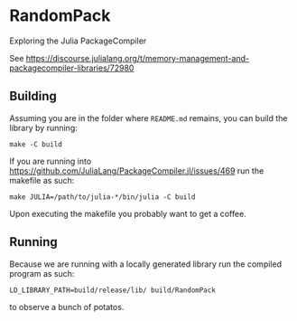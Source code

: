 # RandomPack
Exploring the Julia PackageCompiler 

See https://discourse.julialang.org/t/memory-management-and-packagecompiler-libraries/72980

## Building
Assuming you are in the folder where `README.md` remains, you can build the library by running:
```
make -C build
```
If you are running into https://github.com/JuliaLang/PackageCompiler.jl/issues/469 run the makefile as such:
```
make JULIA=/path/to/julia-*/bin/julia -C build
```
Upon executing the makefile you probably want to get a coffee.

## Running
Because we are running with a locally generated library run the compiled program as such:
```
LD_LIBRARY_PATH=build/release/lib/ build/RandomPack
```
to observe a bunch of potatos.

